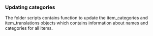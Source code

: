 
### Updating categories
The folder scripts contains function to update the item_categories and item_translations objects which contains information about names and categories for all items.
